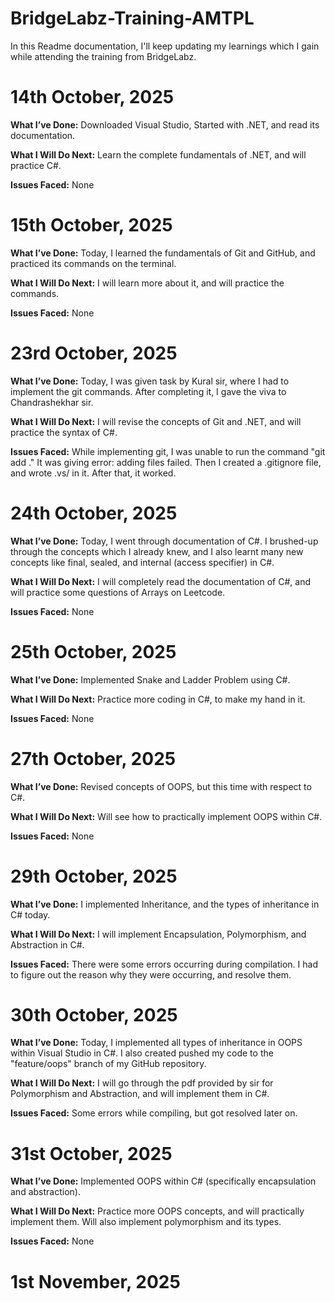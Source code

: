 # BridgeLabz-Training-AMTPL

In this Readme documentation, I'll keep updating my learnings which I gain while attending the training from BridgeLabz.

# 14th October, 2025
**What I’ve Done:** 
Downloaded Visual Studio, Started with .NET, and read its documentation. 

**What I Will Do Next:** 
Learn the complete fundamentals of .NET, and will practice C#.

**Issues Faced:** None

# 15th October, 2025
**What I’ve Done:** 
Today, I learned the fundamentals of Git and GitHub, and practiced its commands on the terminal.

**What I Will Do Next:** 
I will learn more about it, and will practice the commands.

**Issues Faced:** None


# 23rd October, 2025
**What I’ve Done:**
Today, I was given task by Kural sir, where I had to implement the git commands. After completing it, I gave the viva to Chandrashekhar sir.

**What I Will Do Next:**
I will revise the concepts of Git and .NET, and will practice the syntax of C#.

**Issues Faced:** 
While implementing git, I was unable to run the command "git add ."
It was giving error: adding files failed.
Then I created a .gitignore file, and wrote .vs/ in it.
After that, it worked.


# 24th October, 2025
**What I’ve Done:**
Today, I went through documentation of C#. I brushed-up through the concepts which I already knew, and I also learnt many new concepts like final, sealed, and internal (access specifier) in C#.

**What I Will Do Next:**
I will completely read the documentation of C#, and will practice some questions of Arrays on Leetcode.

**Issues Faced:** None


# 25th October, 2025
**What I’ve Done:** 
Implemented Snake and Ladder Problem using C#.

**What I Will Do Next:**
Practice more coding in C#, to make my hand in it.

**Issues Faced:** None


# 27th October, 2025
**What I’ve Done:** 
Revised concepts of OOPS, but this time with respect to C#.

**What I Will Do Next:**
Will see how to practically implement OOPS within C#.

**Issues Faced:** None

# 29th October, 2025
**What I’ve Done:**
I implemented Inheritance, and the types of inheritance in C# today. 

**What I Will Do Next:**
I will implement Encapsulation, Polymorphism, and Abstraction in C#.

**Issues Faced:**
There were some errors occurring during compilation. I had to figure out the reason why they were occurring, and resolve them.

# 30th October, 2025
**What I’ve Done:**
Today, I implemented all types of inheritance in OOPS within Visual Studio in C#. I also created pushed my code to the "feature/oops" branch of my GitHub repository.

**What I Will Do Next:**
I will go through the pdf provided by sir for Polymorphism and Abstraction, and will implement them in C#.

**Issues Faced:** Some errors while compiling, but got resolved later on.

# 31st October, 2025
**What I’ve Done:**
Implemented OOPS within C# (specifically encapsulation and abstraction).

**What I Will Do Next:**
Practice more OOPS concepts, and will practically implement them. Will also implement polymorphism and its types.

**Issues Faced:** None

# 1st November, 2025
